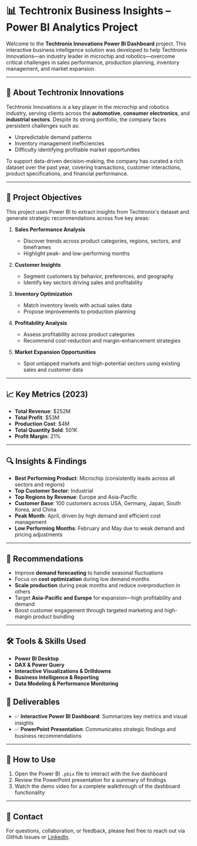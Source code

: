 # 📊 Techtronix Business Insights – Power BI Analytics Project

Welcome to the **Techtronix Innovations Power BI Dashboard** project. This interactive business intelligence solution was developed to help Techtronix Innovations—an industry leader in microchip and robotics—overcome critical challenges in sales performance, production planning, inventory management, and market expansion.

---

## 🏢 About Techtronix Innovations

Techtronix Innovations is a key player in the microchip and robotics industry, serving clients across the **automotive**, **consumer electronics**, and **industrial sectors**. Despite its strong portfolio, the company faces persistent challenges such as:

- Unpredictable demand patterns  
- Inventory management inefficiencies  
- Difficulty identifying profitable market opportunities  

To support data-driven decision-making, the company has curated a rich dataset over the past year, covering transactions, customer interactions, product specifications, and financial performance.

---

## 🎯 Project Objectives

This project uses Power BI to extract insights from Techtronix's dataset and generate strategic recommendations across five key areas:

1. **Sales Performance Analysis**  
   - Discover trends across product categories, regions, sectors, and timeframes  
   - Highlight peak- and low-performing months

2. **Customer Insights**  
   - Segment customers by behavior, preferences, and geography  
   - Identify key sectors driving sales and profitability

3. **Inventory Optimization**  
   - Match inventory levels with actual sales data  
   - Propose improvements to production planning

4. **Profitability Analysis**  
   - Assess profitability across product categories  
   - Recommend cost-reduction and margin-enhancement strategies

5. **Market Expansion Opportunities**  
   - Spot untapped markets and high-potential sectors using existing sales and customer data

---

## 📈 Key Metrics (2023)

- **Total Revenue**: $252M  
- **Total Profit**: $53M  
- **Production Cost**: $4M  
- **Total Quantity Sold**: 501K  
- **Profit Margin**: 21%

---

## 🔍 Insights & Findings

- **Best Performing Product**: Microchip (consistently leads across all sectors and regions)
- **Top Customer Sector**: Industrial  
- **Top Regions by Revenue**: Europe and Asia-Pacific  
- **Customer Base**: 100 customers across USA, Germany, Japan, South Korea, and China  
- **Peak Month**: April, driven by high demand and efficient cost management  
- **Low Performing Months**: February and May due to weak demand and pricing adjustments

---

## 📌 Recommendations

- Improve **demand forecasting** to handle seasonal fluctuations
- Focus on **cost optimization** during low demand months
- **Scale production** during peak months and reduce overproduction in others
- Target **Asia-Pacific and Europe** for expansion—high profitability and demand
- Boost customer engagement through targeted marketing and high-margin product bundling

---

## 🛠 Tools & Skills Used

- **Power BI Desktop**
- **DAX & Power Query**
- **Interactive Visualizations & Drilldowns**
- **Business Intelligence & Reporting**
- **Data Modeling & Performance Monitoring**

## 📂 Deliverables

- ✅ **Interactive Power BI Dashboard**: Summarizes key metrics and visual insights  
- ✅ **PowerPoint Presentation**: Communicates strategic findings and business recommendations

---

## 📌 How to Use

1. Open the Power BI `.pbix` file to interact with the live dashboard  
2. Review the PowerPoint presentation for a summary of findings  
3. Watch the demo video for a complete walkthrough of the dashboard functionality

---

## 📧 Contact

For questions, collaboration, or feedback, please feel free to reach out via GitHub Issues or [LinkedIn](https://www.linkedin.com/in/osaroh-ekhoragbon/).
